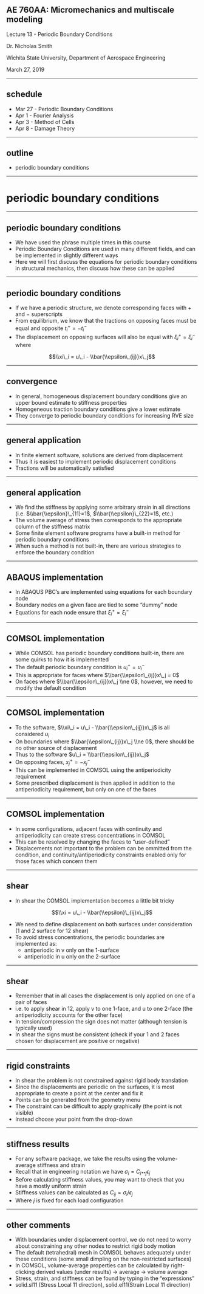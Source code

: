 ## AE 760AA: Micromechanics and multiscale modeling
Lecture 13 - Periodic Boundary Conditions

Dr. Nicholas Smith

Wichita State University, Department of Aerospace Engineering

March 27, 2019

----
## schedule

- Mar 27 - Periodic Boundary Conditions
- Apr 1 - Fourier Analysis
- Apr 3 - Method of Cells
- Apr 8 - Damage Theory


----
## outline

<!-- vim-markdown-toc GFM -->

* periodic boundary conditions

<!-- vim-markdown-toc -->

---
# periodic boundary conditions

----
## periodic boundary conditions

-   We have used the phrase multiple times in this course
-   Periodic Boundary Conditions are used in many different fields, and can be implemented in slightly different ways
-   Here we will first discuss the equations for periodic boundary conditions in structural mechanics, then discuss how these can be applied

----
## periodic boundary conditions

-   If we have a periodic structure, we denote corresponding faces with + and − superscripts
-   From equilibrium, we know that the tractions on opposing faces must be equal and opposite
    *t*<sub>*i*</sub><sup>+</sup> = −*t*<sub>*i*</sub><sup>−</sup>
-   The displacement on opposing surfaces will also be equal with
    *ξ*<sub>*i*</sub><sup>+</sup> = *ξ*<sub>*i*</sub><sup>−</sup>
     where

$$\\xi\_i = u\_i - \\bar{\\epsilon\_{ij}}x\_j$$

----
## convergence

-   In general, homogeneous displacement boundary conditions give an upper bound estimate to stiffness properties
-   Homogeneous traction boundary conditions give a lower estimate
-   They converge to periodic boundary conditions for increasing RVE size

----
## general application

-   In finite element software, solutions are derived from displacement
-   Thus it is easiest to implement periodic displacement conditions
-   Tractions will be automatically satisfied

----
## general application

-   We find the stiffness by applying some arbitrary strain in all directions (i.e. $\\bar{\\epsilon}\_{11}=1$, $\\bar{\\epsilon}\_{22}=1$, etc.)
-   The volume average of stress then corresponds to the appropriate column of the stiffness matrix
-   Some finite element software programs have a built-in method for periodic boundary conditions
-   When such a method is not built-in, there are various strategies to enforce the boundary condition

----
## ABAQUS implementation

-   In ABAQUS PBC’s are implemented using equations for each boundary node
-   Boundary nodes on a given face are tied to some “dummy” node
-   Equations for each node ensure that *ξ*<sub>*i*</sub><sup>+</sup> = *ξ*<sub>*i*</sub><sup>−</sup>

----
## COMSOL implementation

-   While COMSOL has periodic boundary conditions built-in, there are some quirks to how it is implemented
-   The default periodic boundary condition is *u*<sub>*i*</sub><sup>+</sup> = *u*<sub>*i*</sub><sup>−</sup>
-   This is appropriate for faces where $\\bar{\\epsilon\_{ij}}x\_j = 0$
-   On faces where $\\bar{\\epsilon\_{ij}}x\_j \\ne 0$, however, we need to modify the default condition

----
## COMSOL implementation

-   To the software, $\\xi\_i = u\_i - \\bar{\\epsilon\_{ij}}x\_j$ is all considered *u*<sub>*i*</sub>
-   On boundaries where $\\bar{\\epsilon\_{ij}}x\_j \\ne 0$, there should be no other source of displacement
-   Thus to the software $u\_i = \\bar{\\epsilon\_{ij}}x\_j$
-   On opposing faces, *x*<sub>*j*</sub><sup>+</sup> = −*x*<sub>*j*</sub><sup>−</sup>
-   This can be implemented in COMSOL using the antiperiodicity requirement
-   Some prescribed displacement is then applied in addition to the antiperiodicity requirement, but only on one of the faces

----
## COMSOL implementation

-   In some configurations, adjacent faces with continuity and antiperiodicity can create stress concentrations in COMSOL
-   This can be resolved by changing the faces to “user-defined”
-   Displacements not important to the problem can be ommitted from the condition, and continuity/antiperiodicity constraints enabled only for those faces which concern them

----
## shear

-   In shear the COMSOL implementation becomes a little bit tricky

$$\\xi = u\_i - \\bar{\\epsilon}\_{ij}x\_j$$

-   We need to define displacement on both surfaces under consideration (1 and 2 surface for 12 shear)
-   To avoid stress concentrations, the periodic boundaries are implemented as:
    -   antiperiodic in v only on the 1-surface
    -   antiperiodic in u only on the 2-surface

----
## shear

-   Remember that in all cases the displacement is only applied on one of a pair of faces
-   i.e. to apply shear in 12, apply v to one 1-face, and u to one 2-face (the antiperiodicity accounts for the other face)
-   In tension/compression the sign does not matter (although tension is typically used)
-   In shear the signs must be consistent (check if your 1 and 2 faces chosen for displacement are positive or negative)

----
## rigid constraints

-   In shear the problem is not constrained against rigid body translation
-   Since the displacements are periodic on the surfaces, it is most appropriate to create a point at the center and fix it
-   Points can be generated from the geometry menu
-   The constraint can be difficult to apply graphically (the point is not visible)
-   Instead choose your point from the drop-down

----
## stiffness results

-   For any software package, we take the results using the volume-average stiffness and strain
-   Recall that in engineering notation we have
    *σ*<sub>*i*</sub> = *C*<sub>*i**j*</sub>*ϵ*<sub>*j*</sub>
-   Before calculating stiffness values, you may want to check that you have a mostly uniform strain
-   Stiffness values can be calculated as
    *C*<sub>*ij*</sub> = *σ*<sub>*i*</sub>/*ϵ*<sub>*j*</sub>
-   Where *j* is fixed for each load configuration

----
## other comments

-   With boundaries under displacement control, we do not need to worry about constraining any other nodes to restrict rigid body motion
-   The default (tetrahedral) mesh in COMSOL behaves adequately under these conditions (some small dimpling on the non-restricted surfaces)
-   In COMSOL, volume-average properties can be calculated by right-clicking derived values (under results) -&gt; average -&gt; volume average
-   Stress, strain, and stiffness can be found by typing in the “expressions”
-   solid.sl11 (Stress Local 11 direction), solid.el11(Strain Local 11 direction)



